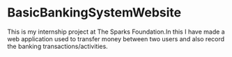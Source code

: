 # BasicBankingSystemWebsite
This is my internship project at The Sparks Foundation.In this I have made a web application used to transfer money between two users and also record the banking transactions/activities.
